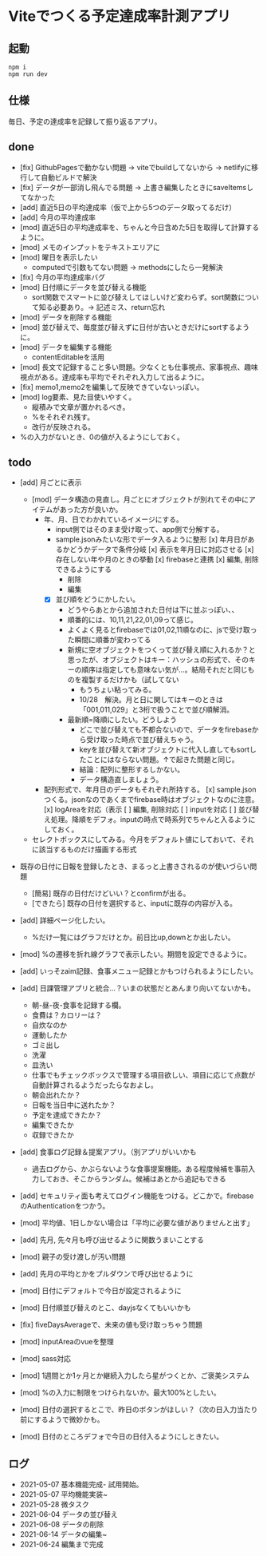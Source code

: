 # Viteでつくる予定達成率計測アプリ

## 起動
```
npm i
npm run dev
```

## 仕様
毎日、予定の達成率を記録して振り返るアプリ。

## done
* [fix] GithubPagesで動かない問題 -> viteでbuildしてないから -> netlifyに移行して自動ビルドで解決
* [fix] データが一部消し飛んでる問題 -> 上書き編集したときにsaveItemsしてなかった
* [add] 直近5日の平均達成率（仮で上から5つのデータ取ってるだけ）
* [add] 今月の平均達成率
* [mod] 直近5日の平均達成率を、ちゃんと今日含めた5日を取得して計算するように。
* [mod] メモのインプットをテキストエリアに
* [mod] 曜日を表示したい
  * computedで引数もてない問題 -> methodsにしたら一発解決
* [fix] 今月の平均達成率バグ
* [mod] 日付順にデータを並び替える機能
  * sort関数でスマートに並び替えしてほしいけど変わらず。sort関数について知る必要あり。-> 記述ミス、return忘れ
* [mod] データを削除する機能
* [mod] 並び替えで、毎度並び替えずに日付が古いときだけにsortするように。
* [mod] データを編集する機能
  * contentEditableを活用
* [mod] 長文で記録すること多い問題。少なくとも仕事視点、家事視点、趣味視点がある。達成率も平均でそれぞれ入力して出るように。
* [fix] memo1,memo2を編集して反映できていないっぽい。
* [mod] log要素、見た目使いやすく。
  * 縦積みで文章が置かれるべき。
  * %をそれぞれ残す。
  * 改行が反映される。
* %の入力がないとき、0の値が入るようにしておく。

## todo
* [add] 月ごとに表示
  * [mod] データ構造の見直し。月ごとにオブジェクトが別れてその中にアイテムがあった方が良いか。
    * 年、月、日でわかれているイメージにする。
      * input側ではそのまま受け取って、app側で分解する。
      * sample.jsonみたいな形でデータ入るように整形
        [x] 年月日があるかどうかデータで条件分岐
        [x] 表示を年月日に対応させる
        [x] 存在しない年や月のときの挙動
        [x] firebaseと連携
        [x] 編集, 削除できるようにする
          * 削除
          * 編集
      * [x] 並び順をどうにかしたい。
        * どうやらあとから追加された日付は下に並ぶっぽい、、
        * 順番的には、10,11,21,22,01,09って感じ。
        * よくよく見るとfirebaseでは01,02,11順なのに、jsで受け取った瞬間に順番が変わってる
        * 新規に空オブジェクトをつくって並び替え順に入れるか？と思ったが、オブジェクトはキー：ハッシュの形式で、そのキーの順序は指定しても意味ない気が…。結局それだと同じものを複製するだけかも（試してない
          * もうちょい粘ってみる。
          * 10/28　解決。月と日に関してはキーのときは「001,011,029」と3桁で扱うことで並び順解消。
        * 最新順=降順にしたい。どうしよう
          * どこで並び替えても不都合ないので、データをfirebaseから受け取った時点で並び替えちゃう。
          * keyを並び替えて新オブジェクトに代入し直してもsortしたことにはならない問題。↑で起きた問題と同じ。
          * 結論：配列に整形するしかない。
          * データ構造直しましょう。
    * 配列形式で、年月日のデータもそれぞれ所持する。
      [x] sample.jsonつくる。jsonなのであくまでfirebase時はオブジェクトなのに注意。
      [x] logAreaを対応（表示
      [ ] 編集, 削除対応
      [ ] inputを対応
      [ ] 並び替え処理。降順をデフォ。inputの時点で時系列でちゃんと入るようにしておく。
  * セレクトボックスにしてみる。今月をデフォルト値にしておいて、それに該当するものだけ描画する形式
* 既存の日付に日報を登録したとき、まるっと上書きされるのが使いづらい問題
  * [簡易] 既存の日付だけどいい？とconfirmが出る。
  * [できたら] 既存の日付を選択すると、inputに既存の内容が入る。
* [add] 詳細ページ化したい。
  * %だけ一覧にはグラフだけとか。前日比up,downとか出したい。
* [mod] %の遷移を折れ線グラフで表示したい。期間を設定できるように。
* [add] いっそzaim記録、食事メニュー記録とかもつけられるようにしたい。
* [add] 日課管理アプリと統合…？いまの状態だとあんまり向いてないかも。
  * 朝-昼-夜-食事を記録する欄。
  * 食費は？カロリーは？
  * 自炊なのか
  * 運動したか
  * ゴミ出し
  * 洗濯
  * 皿洗い
  * 仕事でもチェックボックスで管理する項目欲しい、項目に応じて点数が自動計算されるようだったらなおよし。
  * 朝会出れたか？
  * 日報を当日中に送れたか？
  * 予定を達成できたか？
  * 編集できたか
  * 収録できたか
* [add] 食事ログ記録＆提案アプリ。（別アプリがいいかも
  * 過去ログから、かぶらないような食事提案機能。ある程度候補を事前入力しておき、そこからランダム。候補はあとから追記もできる
* [add] セキュリティ面も考えてログイン機能をつける。どこかで。firebaseのAuthenticationをつかう。

* [mod] 平均値、1日しかない場合は「平均に必要な値がありませんと出す」
* [add] 先月, 先々月も呼び出せるように関数うまいことする
* [mod] 親子の受け渡しが汚い問題
* [add] 先月の平均とかをプルダウンで呼び出せるように
* [mod] 日付にデフォルトで今日が設定されるように
* [mod] 日付順並び替えのとこ、dayjsなくてもいいかも
* [fix] fiveDaysAverageで、未来の値も受け取っちゃう問題
* [mod] inputAreaのvueを整理
* [mod] sass対応
* [mod] 1週間とか1ヶ月とか継続入力したら星がつくとか、ご褒美システム
* [mod] %の入力に制限をつけられないか。最大100%としたい。
* [mod] 日付の選択するとこで、昨日のボタンがほしい？（次の日入力当たり前にするようで微妙かも。
* [mod] 日付のところデフォで今日の日付入るようにしときたい。

## ログ
* 2021-05-07 基本機能完成- 試用開始。
* 2021-05-07 平均機能実装~
* 2021-05-28 微タスク
* 2021-06-04 データの並び替え
* 2021-06-08 データの削除
* 2021-06-14 データの編集~
* 2021-06-24 編集まで完成
